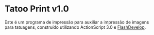 # Tatoo Print v1.0 

Este é um programa de impressão para auxiliar a impressão de imagens para tatuagens, construído utilizando ActionScript 3.0 e [FlashDevelop](https://www.flashdevelop.org/).